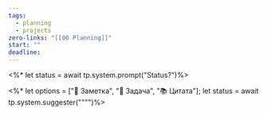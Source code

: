```yaml
---
tags:
  - planning
  - projects
zero-links: "[[00 Planning]]"
start: ""
deadline:
---
```

<%* let status = await tp.system.prompt("Status?")%>

<%*  let options = ["📝 Заметка", "📅 Задача", "📚 Цитата"];
let status = await tp.system.suggester("""")%>


